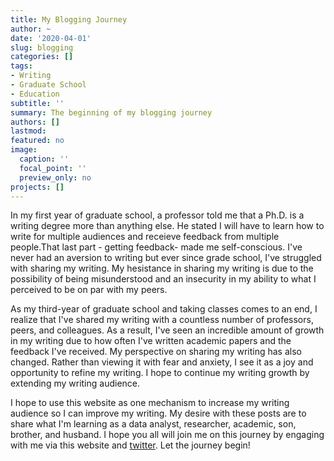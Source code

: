 ```yaml
---
title: My Blogging Journey
author: ~
date: '2020-04-01'
slug: blogging
categories: []
tags: 
- Writing
- Graduate School
- Education
subtitle: ''
summary: The beginning of my blogging journey 
authors: []
lastmod: 
featured: no
image:
  caption: ''
  focal_point: ''
  preview_only: no
projects: []
---
```

In my first year of graduate school, a professor told me that a Ph.D. is a writing degree more than anything else. He stated I will have to learn how to write for multiple audiences and receieve feedback from multiple people.That last part - getting feedback- made me self-conscious. I've never had an aversion to writing but ever since grade school, I've struggled with sharing my writing. My hesistance in sharing my writing is due to the possibility of being misunderstood and an insecurity in my ability to what I perceived to be on par with my peers.

As my third-year of graduate school and taking classes comes to an end, I realize that I've shared my writing with a countless number of professors, peers, and colleagues. As a result, I've seen an incredible amount of growth in my writing due to how often I've written academic papers and the feedback I've received. My perspective on sharing my writing has also changed. Rather than viewing it with fear and anxiety, I see it as a joy and opportunity to refine my writing. I hope to continue my writing growth by extending my writing audience. 

I hope to use this website as one mechanism to increase my writing audience so I can improve my writing. My desire with these posts are to share what I'm learning as a data analyst, researcher, academic, son, brother, and husband. I hope you all will join me on this journey by engaging with me via this website and [twitter](https://twitter.com/Jmar116). Let the journey begin!




